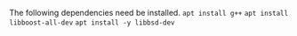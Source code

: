 The following dependencies need be installed. 
`apt install g++`
`apt install libboost-all-dev`
`apt install -y libbsd-dev`
